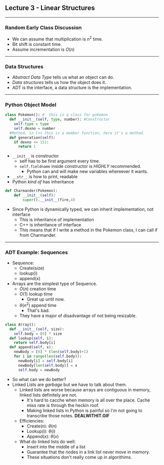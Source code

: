 ## Lecture 3 - Linear Structures
---
### Random Early Class Discussion
- We can assume that multiplication is $n^2$ time.
- Bit shift is constant time.
- Assume incrementation is $O(n)$

---
### Data Structures
- *Abstract Data Type* tells us what an object can do.
- *Data structures* tells us how the object does it.
- ADT is the interface, a data structure is the implementation.

---
### Python Object Model
```python
class Pokemon(): #  this is a class for pokemon
  def __init__(self, type, number): #Constructor
    self.type = type
    self.dexno = number
  #Method, in C++ this is a member function, here it's a method.
  def generation(self): 
    if dexno <= 151:
      return 1
```
- `__init__` is constructor
  - self has to be first argument every time.
  - `self.fieldname` inside constructor is *HIGHLY* recommended.
    - Python can and will make new variables whereever it wants.
- `__str__` is how to print, readable
- Python *kind of* has inheritance
```python
def Charmander(Pokemon):
    def __init__(self):
        super().__init__(fire,4)
```
- Since Python is dynamically typed, we can inherit implementation, not interface
  - This is inheritance of implementation
  - C++ is inheritance of interface
  - This means that if I write a method in the Pokemon class, I can call if from Charmander.
---
### ADT Example: Sequences
- Sequence:
  - Create(size)
  - lookup(i)
  - append(x)
- Arrays are the simplest type of Sequence.
  - $O(n)$ creation time
  - $O(1)$ lookup time
    - Great up until now.
  - $\theta(n^2)$ append time
    - That's bad.
  - They have a major of disadvantage of not being resizable.
```python
class Array():
  def __init__(self, size):
    self.body = [0] * size
  def lookup(self, i):
    return self.body[i]
  def append(self, x):
    newBody = [0] * (len(self.body)+1)
    for i in range(len(self.body)):
      newBody[i] = self.body[i]
      newBody[len(self.body)] = x
      self.body = newBody
```
- So what can we do better?
- Linked Lists are *garbage* but we have to talk about them.
  - Linked lists are worse because arrays are contiguous in memory, linked lists definitely are not.
    - It's hard to cacche when memory is all over the place. Cache miss rate is through the heckin roof.
    - Making linked lists in Python is painful so I'm not going to transcribe those notes. __DEALWITHIT.GIF__
  - Efficiencies:
    - Create(n): $\theta(n)$
    - Lookup(i): $\theta(i)$
    - Append(x): $\theta(x)$
  - What do linked lists do well:
    - Insert into the middle of a list
    - Guarantee that the nodes in a link list never move in memory.
    - These situations don't really come up in algorithims.